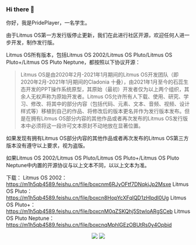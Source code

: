 ### Hi there 👋

你好，我是PridePlayer，一名学生。

由于Litmus OS第一方发行版停止更新，我们在此进行社区开源，欢迎任何人进一步开发，制作发行版。

Litmus OS所有版本，包括Litmus OS 2002/Litmus OS Pluto/Litmus OS Pluto+/Litmus OS Pluto Neptune，都按照以下协议开源：

> Litmus OS是由2020年2月-2021年1月期间的Litmus OS开发团队（即2020年2月-2021年1月期间的Cladonia 十叠），由2021年1月至今的石蕊生态开发的PPT操作系统原型，其原始（最初）开发者仅为以上两个组织，其余人无权声称为原始开发者。Litmus OS允许所有人下载、使用、研究、学习、修改、将其中的部分内容（包括代码、元素、文本、音频、视频、设计样式等）移植到自己的作品、将修改后的版本更名并作为发行版本发布。但是在拥有Litmus OS部分内容的其他作品或者再次发布的Litmus OS发行版本中必须将这一段许可文本原封不动地放在显著位置。

如果发现有拥有Litmus OS部分内容的其他作品或者再次发布的Litmus OS第三方版本没有遵守以上要求，视为盗版。

如果Litmus OS 2002/Litmus OS Pluto/Litmus OS Pluto+/Litmus OS Pluto Neptune中内置的开源协议与以上文本不同，以以上文本为准。

下载：
Litmus OS 2002：https://m1h5qb4589.feishu.cn/file/boxcnm6RJyOFtf7DNqkjJp2Msxe
Litmus OS Pluto：https://m1h5qb4589.feishu.cn/file/boxcn8HopYcXFqlQD1zHlpdI0Ug
Litmus OS Pluto+：https://m1h5qb4589.feishu.cn/file/boxcnM0qZSKQhj5StwIoARgSCeb
Litmus OS Pluto Neptune：https://m1h5qb4589.feishu.cn/file/boxcnqMphlGEzOBUtRs0y4Opbid

<p align="center">
  <img src="https://github-readme-stats.vercel.app/api?username=PridePlayer"/>
  <img src="https://github-readme-stats-eight-theta.vercel.app/api/top-langs/?username=PridePlayer"/>
</p>
